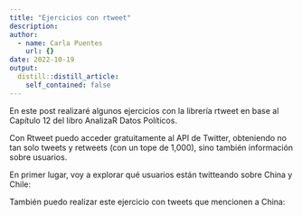 ```yaml
---
title: "Ejercicios con rtweet"
description: 
author:
  - name: Carla Puentes
    url: {}
date: 2022-10-19
output:
  distill::distill_article:
    self_contained: false
---
```


En este post realizaré algunos ejercicios con la librería rtweet en base al Capítulo 12 del libro AnalizaR Datos Políticos.

Con Rtweet puedo acceder gratuitamente al API de Twitter, obteniendo no tan solo tweets y retweets (con un tope de 1,000), sino también información sobre usuarios.

En primer lugar, voy a explorar qué usuarios están twitteando sobre China y Chile:



También puedo realizar este ejercicio con tweets que mencionen a China:







